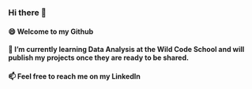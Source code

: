 ### Hi there 👋
#### 😄 Welcome to my Github

#### 💬 I’m currently learning Data Analysis at the Wild Code School and will publish my projects once they are ready to be shared.

#### 📫 Feel free to reach me on my LinkedIn

<!--
**TCH-Gitprojects/TCH-Gitprojects** is a ✨ _special_ ✨ repository because its `README.md` (this file) appears on your GitHub profile.

Here are some ideas to get you started:

- 🔭 I’m currently working on ...
- 🌱 I’m currently learning ...
- 👯 I’m looking to collaborate on ...
- 🤔 I’m looking for help with ...
- 💬 Ask me about ...
- 📫 How to reach me: ...
- 😄 Pronouns: ...
- ⚡ Fun fact: ...
-->
